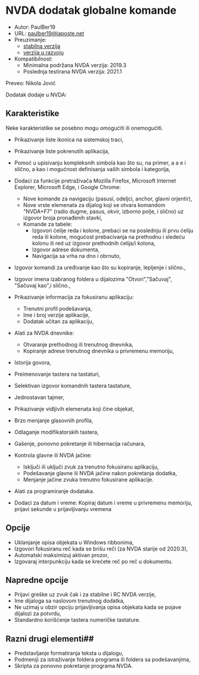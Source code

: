 # NVDA dodatak globalne komande #

* Autor: PaulBer19
* URL: paulber19@laposte.net
* Preuzimanje:
	* [stabilna verzija][1]
	* [verzija u razvoju][2]
* Kompatibilnost:
	* Minimalna podržana NVDA verzija: 2019.3
	* Poslednja testirana NVDA verzija: 2021.1


Preveo: Nikola Jović


Dodatak dodaje u NVDA:
## Karakteristike ##

Neke karakteristike se posebno mogu omogućiti ili onemogućiti.

* Prikazivanje liste ikonica na sistemskoj traci,
* Prikazivanje liste pokrenutih aplikacija,
* Pomoć u upisivanju kompleksnih simbola kao što su, na primer, a a e i slično, a kao i mogućnost definisanja vaših simbola i kategorija,
* Dodaci za funkcije pretraživača Mozilla Firefox, Microsoft Internet Explorer, Microsoft Edge, i Google Chrome:

	* Nove komande za navigaciju (pasusi, odeljci, anchor, glavni orjentir),
	* Nove vrste elemenata za dijalog koji se otvara komandom "NVDA+F7" (radio dugme, pasus, okvir, izborno polje, i slično) uz izgovor broja pronađenih stavki,
	* Komande za tabele:
		* Izgovori ćelije reda i kolone, prebaci se na poslednju ili prvu ćeliju reda ili kolone, mogućost prebacivanja na prethodnu i sledeću kolonu ili red uz izgovor prethodnih ćelija/i kolona,
		* Izgovor adrese dokumenta,
		* Navigacija sa vrha na dno i obrnuto,


* Izgovor komandi za uređivanje kao što su kopiranje, lepljenje i slično.,
* Izgovor imena izabranog foldera u dijalozima "Otvori","Sačuvaj", "Sačuvaj kao",i  slično.,
* Prikazivanje informacija za fokusiranu aplikaciju:

	* Trenutni profil podešavanja,
	* Ime i broj verzije aplikacije,
	* Dodatak učitan za aplikaciju,


*	Alati za NVDA dnevnike:
	* Otvaranje prethodnog ili trenutnog dnevnika,
	* Kopiranje adrese trenutnog dnevnika u privremenu memoriju,


* Istorija govora,
* Preimenovanje tastera na tastaturi,
* Selektivan izgovor komandnih tastera tastature,
* Jednostavan tajmer,
* Prikazivanje vidljivih elemenata koji čine objekat,
* Brzo menjanje glasovnih profila,
* Odlaganje modifikatorskih tastera,
* Gašenje, ponovno pokretanje ili hibernacija računara,
* Kontrola glavne ili NVDA jačine:

	* Isključi ili uključi zvuk za trenutno fokusiranu aplikaciju,
	* Podešavanje glavne ili NVDA jačine nakon pokretanja dodatka,
	* Menjanje jačine zvuka trenutno fokusirane aplikacije.


* Alati za programiranje dodataka.
* Dodaci za datum i vreme: Kopiraj datum i vreme  u privremenu memoriju, prijavi sekunde u prijavljivanju vremena


## Opcije ##

* Uklanjanje opisa objekata u Windows ribbonima,
* Izgovori fokusiranu reč kada  se brišu reči  (za NVDA starije od 2020.3),
* Automatski maksimizuj aktivan prozor,
* Izgovaraj interpunkciju kada se krećete reč po reč u dokumentu.


## Napredne opcije ##

* Prijavi greške uz zvuk čak i za stabilne i RC NVDA verzije,
* Ime dijaloga sa naslovom trenutnog dodatka,
* Ne uzimaj u obzir opciju prijavljivanja opisa objekata kada se pojave dijalozi za potvrdu,
* Standardno korišćenje tastera numeričke tastature.


## Razni drugi elementi##

* Predstavljanje formatiranja teksta u dijalogu,
* Podmeniji za istraživanje foldera programa ili foldera sa podešavanjima,
* Skripta za ponovno pokretanje programa NVDA.


[1]: https://github.com/paulber007/AllMyNVDAAddons/raw/master/NVDAExtensionGlobalPlugin/NVDAExtensionGlobalPlugin-9.8.2.nvda-addon
[2]: https://github.com/paulber007/AllMyNVDAAddons/tree/master/NVDAExtensionGlobalPlugin/dev
